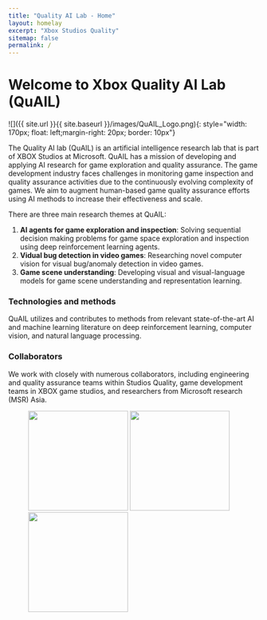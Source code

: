 ```yaml
---
title: "Quality AI Lab - Home"
layout: homelay
excerpt: "Xbox Studios Quality"
sitemap: false
permalink: /
---
```


# Welcome to Xbox Quality AI Lab (QuAIL)


![]({{ site.url }}{{ site.baseurl }}/images/QuAIL_Logo.png){: style="width: 170px; float: left;margin-right: 20px; border: 10px"}


The Quality AI lab (QuAIL) is an artificial intelligence research lab that is part of XBOX Studios at Microsoft. QuAIL has a mission of developing and applying AI research for game exploration and quality assurance. The game development industry faces challenges in monitoring game inspection and quality assurance activities due to the continuously evolving complexity of games. We aim to augment human-based game quality assurance efforts using AI methods to increase their effectiveness and scale.


There are three main research themes at QuAIL:

1. **AI agents for game exploration and inspection**: Solving sequential decision making problems for game space exploration and inspection using deep reinforcement learning agents.
2. **Vidual bug detection in video games**: Researching novel computer vision for visual bug/anomaly detection in video games.
3. **Game scene understanding**: Developing visual and visual-language models for game scene understanding and representation learning. 


### Technologies and methods
QuAIL utilizes and contributes to methods from relevant state-of-the-art AI and machine learning literature on deep reinforcement learning, computer vision, and natural language processing.

### Collaborators
We work with closely with numerous collaborators, including engineering and quality assurance teams within Studios Quality, game development teams in XBOX game studios, and researchers from Microsoft research (MSR) Asia.

<figure class="third">
<img src="{{ site.url }}{{ site.baseurl }}/images/logopic/xbox_logo.png" style="width: 200px">	<img src="{{ site.url }}{{ site.baseurl }}/images/logopic/sq_logo.jpg" style="width: 200px">

<img src="{{ site.url }}{{ site.baseurl }}/images/logopic/Microsoft_Research_Asia_logo.png" style="width: 200px"> 
</figure>

<!-- ### Joining QuAIL
If you are interested in joining please go to the [recruitment](recruitment) page. -->










